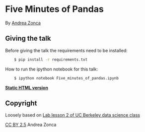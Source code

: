 Five Minutes of Pandas
======================

By [Andrea Zonca](http://github.com/zonca)

## Giving the talk

Before giving the talk the requirements need to be installed:

```bash
    $ pip install -r requirements.txt
```

How to run the ipython notebook for this talk:

```bash
    $ ipython notebook Five_minutes_of_pandas.ipynb
```

[**Static HTML version**](http://nbviewer.ipython.org/github/pythonsd/presentations/blob/master/pandas/Five_minutes_of_pandas.ipynb)

## Copyright

Loosely based on [Lab lesson 2 of UC Berkeley data science class](https://github.com/amplab/datascience-sp14/blob/master/lab2/pandas.md)

[CC BY 2.5](http://creativecommons.org/licenses/by/2.5/) Andrea Zonca 
